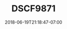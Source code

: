 ---
title: DSCF9871
date: 2018-06-19T21:18:47-07:00
draft: false
location: Cave Junction, OR
img_url: https://d17enza3bfujl8.cloudfront.net/DSCF9871.jpg
original_fn: ""
tags:
- Cave Junction, OR
- camping

---